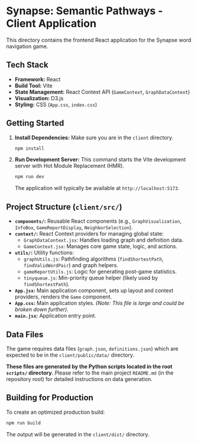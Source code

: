 # Synapse: Semantic Pathways - Client Application

This directory contains the frontend React application for the Synapse word navigation game.

## Tech Stack

*   **Framework:** React
*   **Build Tool:** Vite
*   **State Management:** React Context API (`GameContext`, `GraphDataContext`)
*   **Visualization:** D3.js
*   **Styling:** CSS (`App.css`, `index.css`)

## Getting Started

1.  **Install Dependencies:**
    Make sure you are in the `client` directory.
    ```bash
    npm install
    ```

2.  **Run Development Server:**
    This command starts the Vite development server with Hot Module Replacement (HMR).
    ```bash
    npm run dev
    ```
    The application will typically be available at `http://localhost:5173`.

## Project Structure (`client/src/`)

*   **`components/`:** Reusable React components (e.g., `GraphVisualization`, `InfoBox`, `GameReportDisplay`, `NeighborSelection`).
*   **`context/`:** React Context providers for managing global state:
    *   `GraphDataContext.jsx`: Handles loading graph and definition data.
    *   `GameContext.jsx`: Manages core game state, logic, and actions.
*   **`utils/`:** Utility functions:
    *   `graphUtils.js`: Pathfinding algorithms (`findShortestPath`, `findValidWordPair`) and graph helpers.
    *   `gameReportUtils.js`: Logic for generating post-game statistics.
    *   `tinyqueue.js`: Min-priority queue helper (likely used by `findShortestPath`).
*   **`App.jsx`:** Main application component, sets up layout and context providers, renders the `Game` component.
*   **`App.css`:** Main application styles. *(Note: This file is large and could be broken down further).*
*   **`main.jsx`:** Application entry point.

## Data Files

The game requires data files (`graph.json`, `definitions.json`) which are expected to be in the `client/public/data/` directory. 

**These files are generated by the Python scripts located in the root `scripts/` directory.** Please refer to the main project `README.md` (in the repository root) for detailed instructions on data generation.

## Building for Production

To create an optimized production build:
```bash
npm run build
```
The output will be generated in the `client/dist/` directory.

